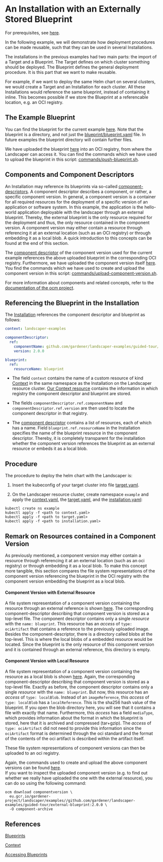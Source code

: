 # An Installation with an Externally Stored Blueprint

For prerequisites, see [here](../../README.md#prerequisites-and-basic-definitions).

In the following example, we will demonstrate how deployment procedures can be made reusable, such that they can be used
in several Installations.

The installations in the previous examples had two main parts: the import of a Target and a Blueprint. The Target
defines on which cluster something should be deployed. The Blueprint defines the general deployment procedure. It is
this part that we want to make reusable. 

For example, if we want to deploy the same Helm chart on several clusters, we would create a Target and an Installation
for each cluster. All these Installations would reference the same blueprint, instead of containing it inline. This
becomes possible if we store the Blueprint at a referencable location, e.g. an OCI registry.

## The Example Blueprint

You can find the blueprint for the current example [here](./blueprint). Note that the blueprint is a directory, and not
just the [blueprint/blueprint.yaml](./blueprint/blueprint.yaml) file. In future examples the blueprint directory will
contain further files.

We have uploaded the blueprint
[here](https://eu.gcr.io/gardener-project/landscaper/examples/blueprints/guided-tour/external-blueprint) into an OCI
registry, from where the Landscaper can access it. You can find the commands which we have used to upload the blueprint
in this script: [commands/push-blueprint.sh](./commands/push-blueprint.sh).


## Components and Component Descriptors

An Installation may reference its blueprints via so-called
[component-descriptors](../../../concepts/Glossary.md#_component-descriptor_).  A component descriptor describes a
component, or rather, a specific component version. In general, a component version is a container for all required
resources for the deployment of a specific version of an application or software system. In this example, the
application is the hello-world application deployable with the landscaper through an external blueprint. Thereby, the
external blueprint is the only resource required for the deployment and thus, the only resource contained in the
component version. A component version may either contain a resource through referencing it at an external location 
(such as an OCI registry) or through embedding it as a local blob. A quick introduction to this concepts can be found at
the end of this section. 

The [component descriptor](./component-archive/v2-external/component-descriptor.yaml) of the component version used for
the current example references the above uploaded blueprint in the corresponding OCI registry. Furthermore, we have
uploaded the component version itself [here](https://eu.gcr.io/gardener-project/landscaper/examples/component-descriptors/github.com/gardener/landscaper-examples/guided-tour/external-blueprint).
You find the commands which we have used to create and upload the component version in this script:
[commands/upload-component-version.sh](./commands/upload-component-version.sh).

For more information about components and related concepts, refer to the [documentation of the
ocm project](https://ocm.software/).


## Referencing the Blueprint in the Installation

The [Installation](./installation/installation.yaml) references the component descriptor and blueprint as follows:  

```yaml 
context: landscaper-examples

componentDescriptor:
  ref: 
    componentName: github.com/gardener/landscaper-examples/guided-tour/external-blueprint 
    version: 2.0.0

blueprint: 
  ref: 
    resourceName: blueprint 
```

- The field `context` contains the name of a custom resource of kind [Context](../../../usage/Context.md) in the same
  namespace as the Installation on the Landscaper resource cluster. [Our Context resource](./installation/context.yaml)
  contains the information in which registry the component descriptor and blueprint are stored.

- The fields `componentDescriptor.ref.componentName` and `componentDescriptor.ref.version` are then used to locate the
  component descriptor in that registry.

- The [component descriptor](./component-archive/v2-external/component-descriptor.yaml) contains a list of resources,
  each of which has a name. Field `blueprint.ref.resourceName` in the Installation specifies the name of the blueprint
  resource in the component descriptor. Thereby, it is completely transparent for the installation whether the component
  version references the blueprint as an external resource or embeds it as a local blob. 


## Procedure

The procedure to deploy the helm chart with the Landscaper is:

1. Insert the kubeconfig of your target cluster into file [target.yaml](installation/target.yaml).

2. On the Landscaper resource cluster, create namespace `example` and apply the
[context.yaml](./installation/context.yaml), the [target.yaml](installation/target.yaml), and the
[installation.yaml](installation/installation.yaml):

```shell
kubectl create ns example 
kubectl apply -f <path to context.yaml> 
kubectl apply -f <path to target.yaml>
kubectl apply -f <path to installation.yaml> 
```

## Remark on Resources contained in a Component Version
As previously mentioned, a component version may either contain a resource through referencing it at an external 
location (such as an oci registry) or through embedding it as a local blob. To make this concept more tangible, this
section compares the file system representations of the component version referencing the blueprint in the OCI registry
with the component version embedding the blueprint as a local blob.

#### Component Version with External Resource  
A file system representation of a component version containing the resource through an external reference is shown
[here](./component-archive/v2-external).  The corresponding component-descriptor describing that component version is
stored as a top-level file. The component descriptor contains only a single _resource_ with the `name: blueprint`. This
resource has an _access_ of `type: ociArtifact` that contains a reference to the previously uploaded image.  Besides the
component-descriptor, there is a directory called blobs at the top-level. This is where the local blobs of a embedded
resource would be located. Since the blueprint is the only resource of this component version and it is contained
through an external reference, this directory is empty.

#### Component Version with Local Resource  
A file system representation of a component version containing the resource as a local blob is shown
[here](./component-archive/v2-local).  Again, the corresponding component-descriptor describing that component version
is stored as a top-level file. Exactly as before, the component descriptor contains only a single _resource_ with the
`name: blueprint`. But now, this resource has an _access_ of `type: localBlob`. Instead of an `imageReference`, this
_access_ of `type: localBlob` has a `localReference`. This is the sha256 hash value of the blueprint. If you open the
blob directory here, you will see that it contains a file with exactly that name. Furthermore, this _access_ has a field
`mediaType`, which provides information about the format in which the blueprint is stored, here that it is archived
and compressed (tar+gzip). The _access_ of `type: ociArtifact` did not need to provide this information since the
`ociArtifact` format is determined through the oci standard and the format of the contents of the oci artifact is
described within the artifact itself.

These file system representations of component versions can then be uploaded to an oci registry.

Again, the commands used to create and upload the above component versions can be found
[here](./commands/upload-component-version.sh).  
If you want to inspect the uploaded component version (e.g. to find out 
whether we really have uploaded the one with the external resource), you can do so using the following command:

```shell 
ocm download componentversion \
  eu.gcr.io/gardener-project/landscaper/examples//github.com/gardener/landscaper-examples/guided-tour/external-blueprint:2.0.0 \
  -O component-archive 
```

## References 

[Blueprints](../../../usage/Blueprints.md)

[Context](../../../usage/Context.md)

[Accessing Blueprints](../../../usage/AccessingBlueprints.md)
